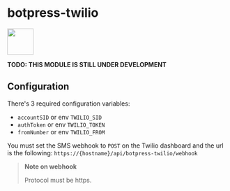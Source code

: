 # botpress-twilio

<img src="https://cdn.rawgit.com/botpress/botpress/7e007114/assets/supports_UMM.png" height="60px" />

**TODO: THIS MODULE IS STILL UNDER DEVELOPMENT**

## Configuration

There's 3 required configuration variables:

- `accountSID` or env `TWILIO_SID`
- `authToken` or env `TWILIO_TOKEN`
- `fromNumber` or env `TWILIO_FROM`

You must set the SMS webhook to `POST` on the Twilio dashboard and the url is the following:
`https://{hostname}/api/botpress-twilio/webhook`

> **Note on webhook**
>
> Protocol must be https.
